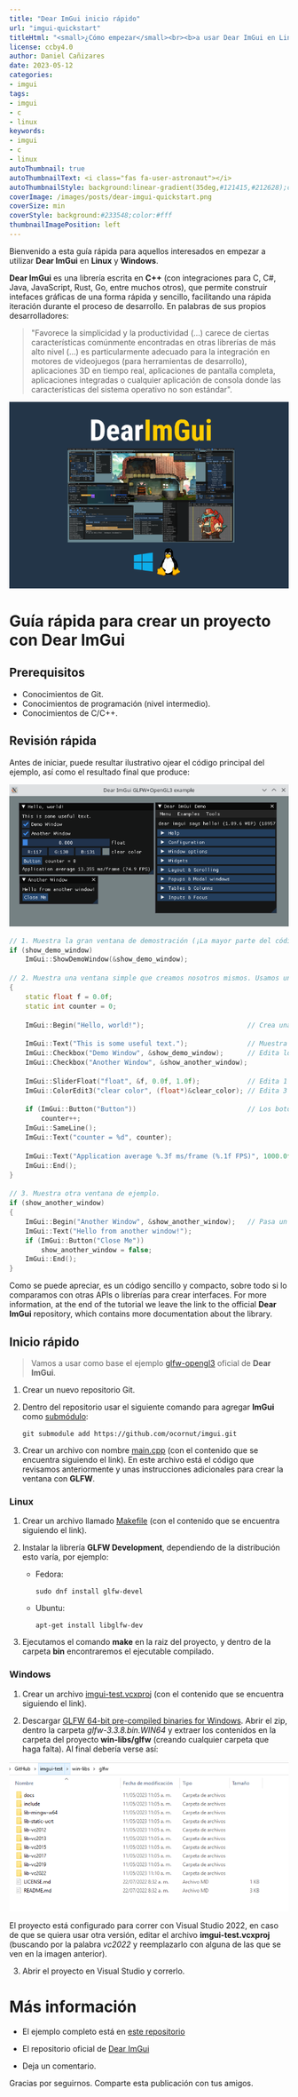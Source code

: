 ```yaml
---
title: "Dear ImGui inicio rápido"
url: "imgui-quickstart"
titleHtml: "<small>¿Cómo empezar</small><br><b>a usar Dear ImGui en Linux/Windows</b>"
license: ccby4.0
author: Daniel Cañizares
date: 2023-05-12
categories:
- imgui
tags:
- imgui
- c
- linux
keywords:
- imgui
- c
- linux
autoThumbnail: true
autoThumbnailText: <i class="fas fa-user-astronaut"></i>
autoThumbnailStyle: background:linear-gradient(35deg,#121415,#212628);color:#ffcc00;
coverImage: /images/posts/dear-imgui-quickstart.png
coverSize: min
coverStyle: background:#233548;color:#fff
thumbnailImagePosition: left
---
```


Bienvenido a esta guía rápida para aquellos interesados en empezar a utilizar **Dear ImGui** en **Linux** y **Windows**.
<!--more-->

**Dear ImGui** es una librería escrita en **C++** (con integraciones para C, C#, Java, JavaScript, Rust, Go, entre muchos otros), que permite construír intefaces gráficas de una forma rápida y sencillo, facilitando una rápida iteración durante el proceso de desarrollo. En palabras de sus propios desarrolladores:

> "Favorece la simplicidad y la productividad (...) carece de ciertas características comúnmente encontradas en otras librerías de más alto nivel (...) es particularmente adecuado para la integración en motores de videojuegos (para herramientas de desarrollo), aplicaciones 3D en tiempo real, aplicaciones de pantalla completa, aplicaciones integradas o cualquier aplicación de consola donde las características del sistema operativo no son estándar".

![dear imgui linux windows](/images/posts/dear-imgui-quickstart.png)

# Guía rápida para crear un proyecto con Dear ImGui

## Prerequisitos

* Conocimientos de Git.
* Conocimientos de programación (nivel intermedio).
* Conocimientos de C/C++.

## Revisión rápida

Antes de iniciar, puede resultar ilustrativo ojear el código principal del ejemplo, así como el resultado final que produce:

![dear imgui linux windows](/images/posts/dear-imgui-quickstart-demo.png)

```cpp
// 1. Muestra la gran ventana de demostración (¡La mayor parte del código de muestra está en ImGui::ShowDemoWindow()! Puede explorar su código para obtener más información sobre Dear ImGui!).
if (show_demo_window)
    ImGui::ShowDemoWindow(&show_demo_window);

// 2. Muestra una ventana simple que creamos nosotros mismos. Usamos un par Begin/End para crear una ventana con nombre.
{
    static float f = 0.0f;
    static int counter = 0;

    ImGui::Begin("Hello, world!");                          // Crea una ventana llamada "Hello, world!" y la agrega.

    ImGui::Text("This is some useful text.");               // Muestra algún texto (también se pueden usar strings formateados)
    ImGui::Checkbox("Demo Window", &show_demo_window);      // Edita los booleanos guardando el estado abrierto/cerrado
    ImGui::Checkbox("Another Window", &show_another_window);

    ImGui::SliderFloat("float", &f, 0.0f, 1.0f);            // Edita 1 números flotante usando un control deslizante de 0.0f a 1.0f
    ImGui::ColorEdit3("clear color", (float*)&clear_color); // Edita 3 números flotantes representando un color

    if (ImGui::Button("Button"))                            // Los botones devuelven verdadero cuando se hace clic en ellos (la mayoría de los widgets devuelven verdadero cuando se editan/activan)
        counter++;
    ImGui::SameLine();
    ImGui::Text("counter = %d", counter);

    ImGui::Text("Application average %.3f ms/frame (%.1f FPS)", 1000.0f / io.Framerate, io.Framerate);
    ImGui::End();
}

// 3. Muestra otra ventana de ejemplo.
if (show_another_window)
{
    ImGui::Begin("Another Window", &show_another_window);   // Pasa un puntero a nuestra variable booleana (la ventana tendrá un botón de cierre que borrará el booleano cuando se haga clic)
    ImGui::Text("Hello from another window!");
    if (ImGui::Button("Close Me"))
        show_another_window = false;
    ImGui::End();
}
```  

Como se puede apreciar, es un código sencillo y compacto, sobre todo si lo comparamos con otras APIs o librerías para crear interfaces. For more information, at the end of the tutorial we leave the link to the official **Dear ImGui** repository, which contains more documentation about the library.

## Inicio rápido

> Vamos a usar como base el ejemplo [glfw-opengl3](https://github.com/ocornut/imgui/tree/master/examples/example_glfw_opengl3) oficial de **Dear ImGui**.

1. Crear un nuevo repositorio Git.

2. Dentro del repositorio usar el siguiente comando para agregar **ImGui** como [submódulo](https://git-scm.com/book/en/v2/Git-Tools-Submodules):

   ```
   git submodule add https://github.com/ocornut/imgui.git 
   ```

3. Crear un archivo con nombre [main.cpp](https://raw.githubusercontent.com/dacanizares/imgui-test/master/main.cpp) (con el contenido que se encuentra siguiendo el link). En este archivo está el código que revisamos anteriormente y unas instrucciones adicionales para crear la ventana con **GLFW**.

### Linux

1. Crear un archivo llamado [Makefile](https://raw.githubusercontent.com/dacanizares/imgui-test/master/Makefile) (con el contenido que se encuentra siguiendo el link).

2. Instalar la librería **GLFW Development**, dependiendo de la distribución esto varía, por ejemplo:

   * Fedora:

     ```
     sudo dnf install glfw-devel     
     ```

   * Ubuntu:

     ```
     apt-get install libglfw-dev     
     ```

3. Ejecutamos el comando **make** en la raiz del proyecto, y dentro de la carpeta **bin** encontraremos el ejecutable compilado.

### Windows

1. Crear un archivo [imgui-test.vcxproj](https://github.com/dacanizares/imgui-test/blob/master/imgui-test.vcxproj) (con el contenido que se encuentra siguiendo el link).

2. Descargar [GLFW 64-bit pre-compiled binaries for Windows](https://github.com/glfw/glfw/releases/download/3.3.8/glfw-3.3.8.bin.WIN64.zip). Abrir el zip, dentro la carpeta *glfw-3.3.8.bin.WIN64* y extraer los contenidos en la carpeta del proyecto **win-libs/glfw**  (creando cualquier carpeta que haga falta). Al final debería verse así:

![project library folder](https://raw.githubusercontent.com/dacanizares/imgui-test/master/.images/glfw-folder.png)

El proyecto está configurado para correr con Visual Studio 2022, en caso de que se quiera usar otra versión, editar el archivo **imgui-test.vcxproj** (buscando por la palabra *vc2022* y reemplazarlo con alguna de las que se ven en la imagen anterior).

3. Abrir el proyecto en Visual Studio y correrlo.

# Más información

* El ejemplo completo está en [este repositorio](https://github.com/dacanizares/imgui-test)

* El repositorio oficial de [Dear ImGui](https://github.com/ocornut/imgui)

* Deja un comentario.

Gracias por seguirnos. Comparte esta publicación con tus amigos.
